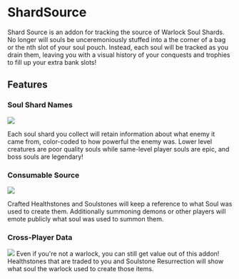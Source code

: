 # ShardSource
Shard Source is an addon for tracking the source of Warlock Soul Shards. No longer will souls be unceremoniously stuffed into a the corner of a bag or the nth slot of your soul pouch. Instead, each soul will be tracked as you drain them, leaving you with a visual history of your conquests and trophies to fill up your extra bank slots!

## Features

### Soul Shard Names
![](https://i.imgur.com/gRUvWG4.png)

Each soul shard you collect will retain information about what enemy it came from, color-coded to how powerful the enemy was. Lower level creatures are poor quality souls while same-level player souls are epic, and boss souls are legendary!

### Consumable Source
![](https://i.imgur.com/IMWxMqF.png)

Crafted Healthstones and Soulstones will keep a reference to what Soul was used to create them. Additionally summoning demons or other players will emote publicly what soul was used to summon them.

### Cross-Player Data
![](https://i.imgur.com/gwkndM1.png)
Even if you're not a warlock, you can still get value out of this addon! Healthstones that are traded to you and Soulstone Resurrection will show what soul the warlock used to create those items.
